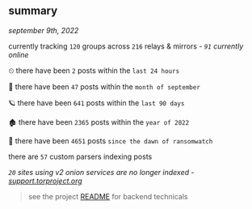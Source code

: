 
## summary
_september 9th, 2022_

currently tracking `120` groups across `216` relays & mirrors - _`91` currently online_

⏲ there have been `2` posts within the `last 24 hours`

🦈 there have been `47` posts within the `month of september`

🪐 there have been `641` posts within the `last 90 days`

🏚 there have been `2365` posts within the `year of 2022`

🦕 there have been `4651` posts `since the dawn of ransomwatch`

there are `57` custom parsers indexing posts

_`20` sites using v2 onion services are no longer indexed - [support.torproject.org](https://support.torproject.org/onionservices/v2-deprecation/)_

> see the project [README](https://github.com/joshhighet/ransomwatch#ransomwatch--) for backend technicals
